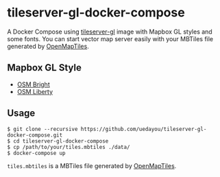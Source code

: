 # tileserver-gl-docker-compose

A Docker Compose using [tileserver-gl](https://github.com/maptiler/tileserver-gl) image with Mapbox GL styles and some fonts.
You can start vector map server easily with your MBTiles file generated by [OpenMapTiles](https://github.com/openmaptiles/openmaptiles).

## Mapbox GL Style

- [OSM Bright](https://github.com/openmaptiles/osm-bright-gl-style)
- [OSM Liberty](https://github.com/openmaptiles/osm-liberty-gl-style)

## Usage

```
$ git clone --recursive https://github.com/uedayou/tileserver-gl-docker-compose.git
$ cd tileserver-gl-docker-compose
$ cp /path/to/your/tiles.mbtiles ./data/
$ docker-compose up
```

`tiles.mbtiles` is a MBTiles file generated by [OpenMapTiles](https://github.com/openmaptiles/openmaptiles). 

